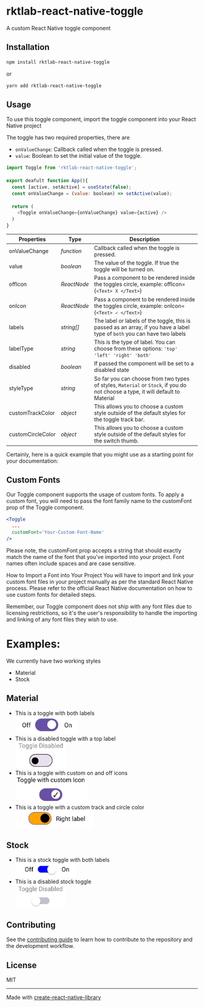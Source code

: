 # rktlab-react-native-toggle

A custom React Native toggle component

## Installation

```sh
npm install rktlab-react-native-toggle
```
or

```sh
yarn add rktlab-react-native-toggle
```

## Usage

To use this toggle component, import the toggle component into your React Native project

The toggle has two required properties, there are

- `onValueChange`: Callback called when the toggle is pressed.
- `value`: Boolean to set the initial value of the toggle.

```js
import Toggle from 'rktlab-react-native-toggle';

export deafult function App(){
  const [active, setActive] = useState(false);
  const onValueChange = (value: boolean) => setActive(value);

  return (
    <Toggle onValueChange={onValueChange} value={active} />
  )
}
```

| Properties        | Type        | Description |
| ----------------- | ----------- | ----------- |
| onValueChange     | _function_  | Callback called when the toggle is pressed.|
| value             | _boolean_   | The value of the toggle. If true the toggle will be turned on.|
| offIcon           | _ReactNode_ | Pass a component to be rendered inside the toggles circle, example: offIcon={`<Text> X </Text>`}|
| onIcon            | _ReactNode_ | Pass a component to be rendered inside the toggles circle, example: onIcon={`<Text> ✓ </Text>`}|
| labels            | _string[]_  | The label or labels of the toggle, this is passed as an array, if you have a label type of `both` you can have two labels|
| labelType         | _string_    | This is the type of label. You can choose from these options: `'top' 'left' 'right' 'both'` |
| disabled          | _boolean_   | If passed the component will be set to a disabled state|
| styleType         | _string_    | So far you can choose from two types of styles, `Material` or `Stock`, if you do not choose a type, it will default to Material|
| customTrackColor  | _object_    | This allows you to choose a custom style outside of the default styles for the toggle track bar.|
| customCircleColor | _object_    | This allows you to choose a custom style outside of the default styles for the switch thumb.|            |


Certainly, here is a quick example that you might use as a starting point for your documentation:

## Custom Fonts

Our Toggle component supports the usage of custom fonts. To apply a custom font, you will need to pass the font family name to the customFont prop of the Toggle component.

```jsx
<Toggle
  ...
  customFont='Your-Custom-Font-Name'
/>
```

Please note, the customFont prop accepts a string that should exactly match the name of the font that you've imported into your project. Font names often include spaces and are case sensitive.

How to Import a Font into Your Project
You will have to import and link your custom font files in your project manually as per the standard React Native process. Please refer to the official React Native documentation on how to use custom fonts for detailed steps.

Remember, our Toggle component does not ship with any font files due to licensing restrictions, so it's the user's responsibility to handle the importing and linking of any font files they wish to use.

# Examples:
We currently have two working styles

 - Material
 - Stock

## Material
- This is a toggle with both labels<br>
  ![Alt text](image.png)
- This is a disabled toggle with a top label<br>
  ![Alt text](image-2.png)
- This is a toggle with custom on and off icons<br>
  ![Alt text](image-3.png)
- This is a toggle with a custom track and circle color<br>
  ![Alt text](image-4.png)

## Stock
- This is a stock toggle with both labels<br>
![Alt text](image-5.png)
- This is a disabled stock toggle<br>
![Alt text](image-8.png)




## Contributing

See the [contributing guide](CONTRIBUTING.md) to learn how to contribute to the repository and the development workflow.

## License

MIT

---

Made with [create-react-native-library](https://github.com/callstack/react-native-builder-bob)
